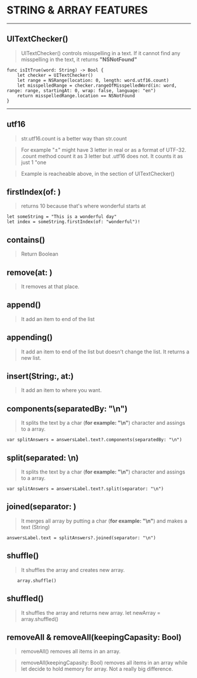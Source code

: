 # STRING & ARRAY FEATURES

---
## UITextChecker()

> UITextChecker() controls misspelling in a text. If it cannot find any misspelling in the text, it returns **"NSNotFound"**


    func isItTrue(word: String) -> Bool {
        let checker = UITextChecker()
        let range = NSRange(location: 0, length: word.utf16.count)
        let misspelledRange = checker.rangeOfMisspelledWord(in: word, range: range, startingAt: 0, wrap: false, language: "en")
        return misspelledRange.location == NSNotFound
    }

---
## utf16

> str.utf16.count is a better way than str.count

> For example "±" might have 3 letter in real or as a format of UTF-32. .count method count it as 3 letter but .utf16 does not. It counts it as just 1 "one

>Example is reacheable above, in the section of UITextChecker()

## firstIndex(of: )

> returns 10 because that's where wonderful starts at

    let someString = "This is a wonderful day"
    let index = someString.firstIndex(of: "wonderful")! 


## contains()

> Return Boolean


## remove(at: )

> It removes at that place.

## append()

> It add an item to end of the list

## appending()

> It add an item to end of the list but doesn't change the list. It returns a new list.

## insert(String:, at:)

> It add an item to where you want.

## components(separatedBy: "\n")

> It splits the text by a char (**for example: "\n"**) character and assings to a array.

    var splitAnswers = answersLabel.text?.components(separatedBy: "\n")
    
## split(separated: \n)

> It splits the text by a char (**for example: "\n"**) character and assings to a array.

    var splitAnswers = answersLabel.text?.split(separator: "\n")

## joined(separator: )

> It merges all array by putting a char (**for example: "\n"**) and makes a text (String)

    answersLabel.text = splitAnswers?.joined(separator: "\n")
    
## shuffle()

> It shuffles the array and creates new array.
        
        array.shuffle()

## shuffled()

> It shuffles the array and returns new array.
        let newArray = array.shuffled()
        
## removeAll & removeAll(keepingCapasity: Bool) 

> removeAll() removes all items in an array. 

> removeAll(keepingCapasity: Bool) removes all items in an array while let decide to hold memory for array. Not a really big difference.
